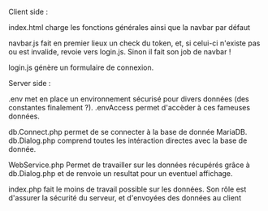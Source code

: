 Client side :

index.html charge les fonctions générales ainsi que la navbar par défaut

navbar.js fait en premier lieux un check du token, et, si celui-ci n'existe pas ou est invalide, revoie vers login.js. Sinon il fait son job de navbar !

login.js génère un formulaire de connexion.

Server side :

.env met en place un environnement sécurisé pour divers données (des constantes finalement ?).
.envAccess permet d'accèder à ces fameuses données.

db.Connect.php permet de se connecter à la base de donnée MariaDB.
db.Dialog.php comprend toutes les intéraction directes avec la base de donnée.

WebService.php Permet de travailler sur les données récupérés grâce à db.Dialog.php et de renvoie un resultat pour un eventuel affichage.

index.php fait le moins de travail possible sur les données. Son rôle est d'assurer la sécurité du serveur, et d'envoyées des données au client